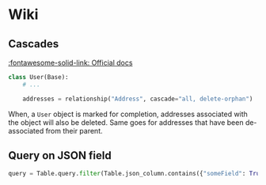Wiki
===

Cascades
---

[:fontawesome-solid-link: Official docs](https://docs.sqlalchemy.org/en/13/orm/cascades.html)

```python
class User(Base):
    # ...

    addresses = relationship("Address", cascade="all, delete-orphan")
```

When, a `User` object is marked for completion, addresses associated with the
object will also be deleted. Same goes for addresses that have been
de-associated from their parent.


Query on JSON field
---

```python
query = Table.query.filter(Table.json_column.contains({"someField": True}))
```

